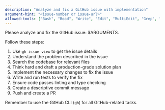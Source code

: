 ```yaml
---
description: "Analyze and fix a GitHub issue with implementation"
argument-hint: "<issue-number or issue-url>"
allowed-tools: ["Bash", "Read", "Write", "Edit", "MultiEdit", "Grep", "Glob", "Task"]
---
```


Please analyze and fix the GitHub issue: $ARGUMENTS.

Follow these steps:

1. Use `gh issue view` to get the issue details
2. Understand the problem described in the issue
3. Search the codebase for relevant files
4. Think hard and draft a production-grade solution plan
5. Implement the necessary changes to fix the issue
6. Write and run tests to verify the fix
7. Ensure code passes linting and type checking
8. Create a descriptive commit message
9. Push and create a PR

Remember to use the GitHub CLI (`gh`) for all GitHub-related tasks.
